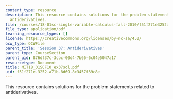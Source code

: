 ```yaml
---
content_type: resource
description: This resource contains solutions for the problem statements related to
  antiderivatives.
file: /courses/18-01sc-single-variable-calculus-fall-2010/f51f271e3252a71b8d698c3457f39c8e_MIT18_01SCF10_ex37sol.pdf
file_type: application/pdf
learning_resource_types: []
license: https://creativecommons.org/licenses/by-nc-sa/4.0/
ocw_type: OCWFile
parent_title: 'Session 37: Antiderivatives'
parent_type: CourseSection
parent_uid: 876df37c-3cbc-00d4-7b66-6c04e5047a17
resourcetype: Document
title: MIT18_01SCF10_ex37sol.pdf
uid: f51f271e-3252-a71b-8d69-8c3457f39c8e
---
```

This resource contains solutions for the problem statements related to antiderivatives.
